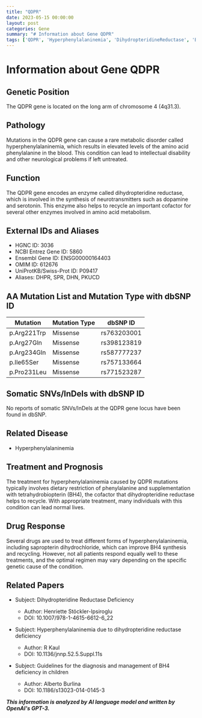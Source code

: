 ```yaml
---
title: "QDPR"
date: 2023-05-15 00:00:00
layout: post
categories: Gene
summary: "# Information about Gene QDPR"
tags: ['QDPR', 'Hyperphenylalaninemia', 'DihydropteridineReductase', 'BH4', 'Mutation', 'Treatment', 'DrugResponse', 'MetabolicDisorder']
---
```


# Information about Gene QDPR

## Genetic Position
The QDPR gene is located on the long arm of chromosome 4 (4q31.3).

## Pathology
Mutations in the QDPR gene can cause a rare metabolic disorder called hyperphenylalaninemia, which results in elevated levels of the amino acid phenylalanine in the blood. This condition can lead to intellectual disability and other neurological problems if left untreated.

## Function
The QDPR gene encodes an enzyme called dihydropteridine reductase, which is involved in the synthesis of neurotransmitters such as dopamine and serotonin. This enzyme also helps to recycle an important cofactor for several other enzymes involved in amino acid metabolism.

## External IDs and Aliases
- HGNC ID: 3036
- NCBI Entrez Gene ID: 5860
- Ensembl Gene ID: ENSG00000164403
- OMIM ID: 612676
- UniProtKB/Swiss-Prot ID: P09417
- Aliases: DHPR, SPR, DHN, PKUCD

## AA Mutation List and Mutation Type with dbSNP ID
|Mutation|Mutation Type|dbSNP ID|
|--------|-------------|--------|
|p.Arg221Trp|Missense|rs763203001|
|p.Arg27Gln|Missense|rs398123819|
|p.Arg234Gln|Missense|rs587777237|
|p.Ile65Ser|Missense|rs757133664|
|p.Pro231Leu|Missense|rs771523287|

## Somatic SNVs/InDels with dbSNP ID
No reports of somatic SNVs/InDels at the QDPR gene locus have been found in dbSNP.

## Related Disease
- Hyperphenylalaninemia

## Treatment and Prognosis
The treatment for hyperphenylalaninemia caused by QDPR mutations typically involves dietary restriction of phenylalanine and supplementation with tetrahydrobiopterin (BH4), the cofactor that dihydropteridine reductase helps to recycle. With appropriate treatment, many individuals with this condition can lead normal lives.

## Drug Response
Several drugs are used to treat different forms of hyperphenylalaninemia, including sapropterin dihydrochloride, which can improve BH4 synthesis and recycling. However, not all patients respond equally well to these treatments, and the optimal regimen may vary depending on the specific genetic cause of the condition.

## Related Papers

- Subject: Dihydropteridine Reductase Deficiency
  - Author: Henriette Stöckler-Ipsiroglu
  - DOI: 10.1007/978-1-4615-6612-6_22
  
- Subject: Hyperphenylalaninemia due to dihydropteridine reductase deficiency
  - Author: R Kaul
  - DOI: 10.1136/jnnp.52.5.Suppl.11s
  
- Subject: Guidelines for the diagnosis and management of BH4 deficiency in children
  - Author: Alberto Burlina
  - DOI: 10.1186/s13023-014-0145-3

**_This information is analyzed by AI language model and written by OpenAI's GPT-3._**